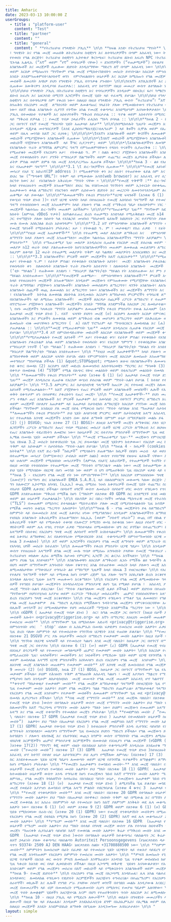 ```yaml
---
title: Amharic
date: 2023-03-13 10:00:00 Z
userGroups:
  - title : "platform-user"
    content: "Test"
  - title: "partner"
    content: ""
  - title: "general"
    content: " **የትሪገራይዝ የግላዊነት ፖሊሲ** \n\n **ክፍል አንድ፡ የትሪገራይዝ ማንነት** \n\n የእርስዎን መረጃ
  ፣ ግላዊነት እና የግል መረጃ መጠበቅ ለትሪገራይዝ ስቲቺንግ እና ለተባባሪዎቻችን በጣም አስፈላጊ ነው። ትሪገራይዝ ኬንያ ሃላፊነቱ
  የተወሰነ የግል ድርጅት፣ ትሪገራይዝ ስቲቺንግ ኢትዮጵያ ቅርንጫፍ፣ ትሪገራይዝ ደቡብ አፍሪካ NPC ፣ትሪገራይዝ LABS ፣ ዩኒ
  ፔኦሳል ኤልዲኤ (“እኛ” ወይም “የኛ” ተባባሪዎች ናቸው) ። ደንበኞቻችን (“ተጠቃሚዎች”) በተለያዩ መድረኮቻችን የምንሰጣቸውን
  አገልግሎቶች እና መረጃዎች ሲጠቀሙ ደህንነት እንዲሰማቸው ማድረግ ለኛ በጣም አስፈላጊ ነው። \n\n\nይህ መመሪያ ከእርስዎ የምንሰበስበው
  ወይም እርስዎ የሚሰጡንን ማንኛውም የግል መረጃ የሚስተናገድበትን መሰረት ይተነትናል። ከእርስዎ የምንሰበስበውን የመረጃ አይነቶች
  እንዴት እንደምንጠቀምበት፣ለሶስተኛ ወገን  የምናካፍልበትን ሁኔታዎች እና እርስዎ ከሚሰጡን የግል መረጃዎች ጋር በተያያዘ የእርስዎን
  መብቶች ለመረዳት እባክዎ ይህን የግላዊነት ፖሊሲ በጥንቃቄ ያንብቡ። \n\n\nየእኛን አፕሊኬሽኖች እና ድረ-ገጾችን (“አገልግሎቶቹን”)
  ሲጠቀሙ እውቅናዎን እንዲያሳዩ ይጠየቃሉ:: አስፈላጊ ሆኖ ከተገኘም በዚህ መመሪያ ውስጥ ለተገለጹት ነገሮች ፈቃድዎን እንዲሰጡ ይጠየቃሉ።
  \n\n\nይህ የግላዊነት ፖሊሲ በትሪገራይዝ ስቲቺንግ እና ተባባሪዎቻችን እንዲሁም በቡርኪና ፋሶ፣ ካሜሮን፣ ኬንያ፣ ኢትዮጵያ ፣ፖርቹጋል
  ደቡብ አፍሪካ እና ኔዘርላንድ በሚገኙ አጋሮቻችን በመረጃ ሂደት ላይ ተፈጻሚ ይሆናል። \n\n\nይህ የግላዊነት ማስታወቂያ በትሪገራይዝ
  ስቲቺንግ እና በተባባሪዎቹ ስም የቀረበ ነው። ስለዚህ በዚህ የግላዊነት ፖሊሲ ውስጥ “ትሪገራይዝ”፣ “እኛ” ወይም “የኛ” ብለን
  ስንጠቅስ የእርስዎን መረጃ  ለማሰናዳት ወይም ለመቆጣጠር ሃላፊነት ያለው የሚመለከተውን የትሪገራይዝ ተባባሪ አካልን እየጠቀስን
  ነው። በእኛ በኩል አገልግሎት ሲያገኙ የትኛው አካል የመረጃ ተቆጣጣሪ እንደሚሆንም እናሳውቅዎታለን። \n\n\nይህንን የግላዊነት
  ፖሊሲ በተመለከተ ጥያቄዎች እና አስተያየቶችን ማቅረብ ይበረታታል :: ጥያቄ ወይም አስተያየት በሚኖር ጊዜ <privacy@triggerise.org>
  ላይ ማቅረብ ይቻላል :: የመረጃ ጥበቃ ኃላፊያችን ፊሊክስ ማኦካ ይባላል :: \n\n\n**ክፍል 2 - ከአገልግሎቶች እና መረጃዎች
  ጋር በተገናኘ የእኛ የመረጃ ማሰናዳት ሂደት አጠቃላይ እይታ** \n\n\nበሚከተሉት ጊዜያት መረጃዎን እንዲሰጡን ይጠየቃሉ፡- \n\n\n\n•\tአፕሊኬሽናችን
  እንዲሁም ዲጂታል መተግበርያዎች (እንደ ፌስቡክ፣ሜሴንጀር፣ቴሌግራም ) ላይ ቅጾችን ሲሞሉ ወይም በኤስኤምኤስ፣ በስልክ፣ በኢሜል
  ወይም በሌላ መንገድ ከእኛ ጋር ሲፃፃፉ; \n\n\n\n•\tየእኛን አገልግሎቶች ወይም ቅናሾችን ለመጠቀም ሲመዘገቡ \n\n\n•\tበእኛ
  መድረኮች የሚያገኟቸውን አገልግሎቶች ሲጠቀሙ \n\n\n•\tበእኛ መድረኮች ለሚያገኟቸውን አገልግሎቶች  የግምገማ ደረጃ ሲሰጡ \n\n\n•\tበእኛ
  መድረኮች ባገኟቸውን አገልግሎቶች  ላይ ችግር ሲያጋጥም; ወይም \n\n\n•\tአገልግሎቶቻችንን ለመገምገም ወይም ለእርስዎ የምንሰጥዎትን
  የአገልግሎት ጥራት ለማሻሻል ለምርምር ዓላማ የምንጠቀምባቸውን የዳሰሳ ጥናቶችን ሲያጠናቅቁ :: \n\n\nለእነዚህ ዓላማዎች እንድትሰጡን
  የሚጠየቁት መረጃዎች የእርስዎን ጾታ፣  የትውልድ ዓ. ም ፣ ስልክ ቁጥር፣ ያገኟቸውን አገልግሎቶች፣ አገልግሎት ያገኙበት ቦታ ወይም
  መረጃ የተቀበሉበትን ቦታ፣ ያገኙት የማበረታቻ ሽልማቶችን ወይም ተጨማሪ መረጃን ሊያካትቱ ይችላሉ። ለበለጠ መረጃ ማንነትዎን እንደ
  ፊትዎ ምስል ወይም ድምፅ ባለ መረጃ እንዲያረጋግጡ ሊጠየቁ ይችላሉ። \n\n\n**ክፍል 3 - ልዩ የአዘገጃጀት ሒደት ፣ አይነት
  እና የአጠቃቀም ዓላማ** \n\n\n**3.1 \t ድረ-ገጾቻችንን ሲጠቀሙ** \n\n\n**የመረጃ አይነቶች፡**አገልግሎት የሚጠይቀው
  መሳሪያ የአይ ፒ አድራሻ(IP address )፣ የሚጠቀምበት ቀን እና ሰአት፣ የተጠየቀው ፋይል ስም እና ዩአርኤል (URL)፣  የሚገኝበት
  ድህረ ገጽ (“ማጣቀሻ URL”)፣ ጥቅም ላይ የሚውለው አሳሽ(web browser) እና አስፈላጊ ሆኖ ሲገኝ የሚጠቀሙበት መሣሪያ
  ስርዓተ ክወና እና  የአገልግሎት አቅራቢው ማንነት ናቸው ። \n\n\n**የመረጃ ጥቅሞች :** ድረ-ገጻችን መጠቀም እንዲችሉ ለማድረግ
  ከላይ የተዘረዘሩትን መረጃዎች እንጠቀማለን፣ ድህረ ገጹ የበይነመረብ ግንኙነትን ወይም ኢንተርኔት በተቀላጠፈ ሁኔታ ለመጠቀም እና
  አጠቃቀሙን ቀላል ለማድረግ፤ የስርዓቱን ወይም ሲስተሙን ደህንነት እና መረጋጋት ለመተንተንእንዲሁም ለተጨማሪ አስተዳደራዊ ዓላማዎች
  ጠቀሜታ ላይ ይውላል። \n\n\n**ለመጠቀማችን የቀረበ ምክንያት፡**ህጋዊ ፍላጎቶች (አንቀጽ 6 (1) (f) GDPR (አጠቃላይ
  የውሂብ ጥበቃ ደንብ ))። የእኛ ህጋዊ ፍላጎት ከላይ በተዘረዘሩት የመረጃ አሰባሰብ ዓላማዎች ላይ የተመሰረተ ነው። እርስዎን ለመለየት
  ዓላማ የተሰበሰበውን መረጃ አንጠቀምም። ከላይ ያለውን የግል መረጃ የማቅረብ ግዴታ የለብዎትም። ነገር ግን፣ እንደዚህ አይነት የግል
  መረጃዎች ካልተሰጡ ድረ-ገፃችን መጠቀም አይችሉም። \n\n\n**የማጠራቀሚያ ጊዜ፡** ማንኛውም ከደህንነት ጋር ተዛማጅነት ያለው
  ክስተት (ለምሳሌ የDDoS ጥቃት) እስካልተፈጠረ ድረስ ተጠቃሚን እንድንለይ የሚፈቅድልን መረጃ ከ14 ቀናት በኋላ ይወገዳል። ከደህንነት
  ጋር ተዛማጅነት ያለው ክስተት ካለ የአገልጋይ መዝገብ ማስታወሻ ፋይሎች ከደህንነት ጋር ተያያዥነት ያለው ክስተቱ እስኪወገድ እና
  ሙሉ በሙሉ እስኪገለፅ ድረስ አይወገዱም። \n\n\n**3.2 እኛ የምንሰጣቸው አገልግሎቶች ለማግኘት ወይም ለመስጠት ሲመዘገቡ**\n\n\nየሚጠየቋቸው
  የመረጃ ዓይነቶች የሚከተሉትን ያካትታሉ: ጾታ ፣ የትውልድ ዓ. ም ፣ መታወቂያ፣ የስራ ፈቃድ  ፣ የፊትዎ ምስል እንዲሁም ድምፅዎትን
  \n\n\n**የዚህ መረጃ አጠቃቀሞች፡** \n\n የተጠቃሚ መለያ ለእርስዎ ለማቅረብ እና   የምንሰጣቸውን አገልግሎቶች እና መረጃዎች
  ለማግኘት ከላይ ያለውን መረጃ እንጠቀማለን። መረጃው ካልተሰጠ አገልግሎቶቻችንን ማግኘት አይቻልም። \n\n\n**ለመጠቀማችን የቀረበ
  ምክንያት፡**  \n\n የማጠራቀሚያ ጊዜ፡ መለያዎ እንዲሰረዝ ሲጠይቁ የእርስዎ መረጃ ይሰረዛል ወይም ማንነት አልባ ይደረጋል ።
  መለያዎ ከ12 ወራት በላይ ያልተጠቀሙበት ከሆነ፣አገልግሎቶቻችንን መጠቀም ለመቀጠል መፈለግዎን ለማረጋገጥ ጥያቄ እናቀርብሎታለን።
  ከዚያም ለቀጣይ 12 ወራት የተጠቃሚ መለያዎት ጥቅም ላይ ካልዋለ፣ መለያዎትን እንሰርዘዋለን እና መረጃዎን ማንነት አልባ እናደርገዋለን
  :: \n\n\n**3.3 አገልግሎቶችን፣ ምርቶች ወይም መረጃዎችን ከእኛ ሲደርሱዎት** \n\n\n**የሚጠቃልሉት የመረጃ አይነቶች፡**
  ጾታ፣ የትውልድ ዓ.ም ፣ የፊትዎ ምስል፣ የተቀበሉት የአገልግሎት አይነት፣  መረጃ፣ አገልግሎቱን ያቀረቡልዎት አካል ወይም አገልግሎቱን
  የወሰዱበት ቀን  ስለወሰዱት አገልግሎት ጥራት ያሎዎት አስተያየት ፣ ስለወሰዱት አገልግሎት  መረጃዎች ጥራት፣  የማበረታቻ ነጥቦች
  (‘ቲኮ ማይልስ’) ተጠቅመው እንደሆነ ፣ ማበረታቻ ሽልማት/ቲኮ ማይልስ የት አንደተጠቀሙ እና ምን ያህል ማበረታቻ ሽልማት/ቲኮ
  ማይልስ እንደተጠቀሙ። \n\n\n**የመረጃዎች ጠቀሜታ፡-  የምንሰጣቸውን አገልግሎቶች፣** ምርቶች እና መረጃዎች ለእርስዎ ለማቅረብ
  ከላይ የተዘረዘሩትን መረጃዎች እንጠቀማለን። እንዲሁም መረጃውን የምንጠቀመው የሚያገኟቸው የአገልግሎት እና መረጃዎች ብዛት እና
  ጥራት ለማሻሻል፣ ያገኟቸውን አገልግሎቶች፣ አገልግሎት መዉሰድዎን ለማረጋገጥ፣ ላገኙት አገልግሎት፣ ለአገልግሎት አቅራቢዎች እና
  አገልግሎት ሰጪዎች ወጪ ለመመለስ እና ለማረጋገጥ ነው። አገልግሎቶችን እና መረጃዎችን ለማግኘት እና ለመጠቀም ብቁነትዎን ለማረጋገጥ
  ፣ የአገልግሎቶች  ክትትል ለመቀበል ለክትትል እንዲመለሱ እርስዎን ለማስታወስ ምርምሮችን ተግባራዊ ለማድረግ፣ ውጤታማነት ለመገምገም፣
  በአገልግሎታችን ላይ ለሚሰጡ አገልግሎቶች፣  መረጃዎች ለእርዳታ ሰጪዎች ሪፖርት ለማድረግ፣ የ ተጠቃሚ ጥናት ለማካሄድ እና እርስዎን
  በፕሮግራሙ ያገኟቸውን አገልግሎቶች፣ መረጃዎችን እንዴት ማሻሻል እንደምንችል ከእርስዎ ጋር ለመከታተል።የእኛን አገልግሎቶች አስፈላጊ
  \ የሆኑ መረጃዎችን ካላቀረቡ ማግኘት አይቻልም። ለመጠቀማችን የቀረበ ምክንያት፡ የውል አፈጻጸም (አንቀጽ 6 (1) (f) GDPR
  አጠቃላይ መረጃ ጥበቃ ደንብ ). የእኛ  ፍላጎት ይህንን መረጃ (ሀ) እርስዎን ለመለየት እርስዎ የምናቀርባቸውን የበጎ አድራጎት
  አገልግሎቶችን እና ምርቶችን ለመቀበል ወይም ለማቅረብ ብቁ መሆንዎን ለማረጋገጥ ወይም በአቅራቢው ወይም አስተባባሪ አገልግሎቶችን
  ለመስጠት ብቁ መሆናቸዉን ለማርጋገጥ (  ለ) በእኛ ፕሮግራም ላይ ማጭበርበርን ለመከላከል እና (ሐ) ከላይ ለተገለጹት ሌሎች አገልግሎቶች
  ያጠቃልላል :: \n\n\n**መርጃ የሚጠራቀምበት ጊዜ፡** መለያዎ እንዲሰረዝ ሲጠይቁ የእርስዎ መርጃ ይሰረዛል ወይም ማንነት-አልባ
  ይሆናል። \n\n\n**3.4 እኛ በምናስተዳድራቸው መድረኮች ለእርስዎ የአገልግሎቶች ወይም መረጃዎች ቀጥተኛ አገልግሎት ማቅረብ**
  \n\n\n**የሚያጠቃልሉት የመረጃ አይነቶች ፡** ጾታ፣ የትውልድ ቀን፣ የፊትዎ ምስል፣ የተቀበሉት የአገልግሎት አይነት፣  መረጃ፣
  አገልግሎቱን ያቀረቡልዎ አካል ወይም አገልግሎት የወሰዱበት ቀን፣ የእርስዎ ግምገማ ፣ የተቀበሏቸው አገልግሎቶችየአገልግሎት ጥራት፣
  የማበረታቻ ነጥቦች (‘ቲኮ ማይልስ’) ተጠቅመው እንደሆነ ፣ ማበረታቻ ሽልማት/ቲኮ ማይልስ የት እንደተጠቀሙ እና **ምን ያህል
  ማበረታቻ ሽልማት/ቲኮ ማይልስ እንደተጠቀሙ። \n\n **የዚህ መረጃ አጠቃቀሞች፡** ከላይ ያለውን መረጃ አገልግሎቶችን፣ ምርቶችን
  ለማስተዋወቅ ወይም ለእርስዎ ፍላጎት ይሆናሉ ብለን የምናምንበትን መረጃ ለእርስዎ ለመስጠት እንጠቀማለን። በማንኛውም ጊዜ የግብይት
  መተግበሪያ ማስተካከል ይችላሉ (1) &quot;STOP&quot; የሚለውን ጽሁፍ በአገልግሎታችን ለመመዝገብ ወደ ተጠቀሙበት አጭር
  ኮድ ቁጥር በመላክ (2) እርስዎን በእኛ መድረክ ለመመዝገብ አስተባባሪወቺን ማነጋገር እና ማሳወቅ (3) ባጋራናቸው ስልክ ቁጥሮች
  በቀጥታ በመደወል (4) “STOP” የሚል በአጭር የፁፍ መልእክት ወይም በቴሌግራም መልእክት በመላክ ወይም (5) ኢሜል በመላክ።
  \n\n **ለመጠቀማችን የቀረበ ምክንያት፡** ፍቃድ (አንቀጽ 6 (1) (ሀ) አጠቃላይ የመረጃ ጥበቃ ደንብ)። \n\n\n**የማጠራቀሚያ
  ጊዜ፡** መረጃዎ እንዲሰረዝ ሲጠይቁ የእርስዎ ውሂብ ይሰረዛል ወይም ማንነት-አልባ ይሆናል ( ከተለየ የተፈጥሮ ሰው ጋር መያያዝ
  አይቻልም)። \n\n **3.5 ለምርምር እና ስታቲስቲካዊ ዓላማዎች ከጤናዎ ጋር የተዛመደ መረጃን ስለመጠቀም** \n\n **የመረጃ
  አይነቶች የሚያጠቃልሉት፡-** ከእኛ ያገኟቸውን የጤና ምርቶች ወይም አገልግሎቶች መዝገቦች፣ ሌሎች የእኛን  አገልግሎቶች በሚጠቀሙበት
  ወቅት በቀጥታም ሆነ በተዘዋዋሪ ያቀረቡትን የጤና መረጃ። \n\n **የመረጃ አጠቃቀሞች፡-** ይህን መረጃ የምናቀናብረው ከጾታዊ
  ሥነ ተዋልዶ ጤና አገልግሎቶች እና ምርቶች አጠቃቀም እና አወሳሰድ ጋር በተገናኘ ምርምር ለማድረግ እና በጤና ምርቶች፣ አገልግሎቶች
  ወይም መረጃዎች በተለያየ አጠቃቀም ላይ አጠቃላይ ስታስቲክስ ለማዘጋጀት ከእርስዎ ያገኘነው መረጃ ከስነ-ሕዝብ መረጃ ጋር ሊዛመድ
  ይችላል። ማንኛውም እንደዚህ ያለ መረጃ በይፋ የሚቀርብ ከሆነ፣ ማንነት ሳይገለጽ እንደ ማጠቃለያ ስታስቲክስ ይቀርባል። \n\n
  **ለመጠቀማችን የቀረበ ምክንያት፡** ይህ ሂደት ለሳይንሳዊ ምርምር ወይም ስታትስቲካዊ አላማ አስፈላጊ ነው, እናም ማንነትን የማይገልጹ
  እና የተጠቃለሉ አሃዛዊ መረጃዎችን አንድን ሰው ለይቶ ለማወቅ በምንም ሁኔታ በማይቻልበት መልኩ ይፋ እናደርጋለን። (አንቀጽ 9
  (2) (j) DSVGO; ንኡስ አንቀጽ 27 (1) BDSG)። ለነዚህ አላማዎች መረጃን ለማቀናበር ያለን ህጋዊ ፍላጎት ለገንዘብ
  ለጋሾቻችን ሪፖርት ለማድረግ፣ ለጤና ጥበቃ ሚኒስቴር መስሪያ ቤቶች ህጋዊ ሪፖርት ለማቅረብ እና ለህዝብ ጥቅም የሚጠቅመውን ሁለንተናዊ
  የጤና አገልግሎት ተደራሽነትን ለመደገፍ ነው። ከሁኔታዎች ጋር በተያያዙ ምክንያቶች በማንኛውም ጊዜ ወደ <privacy@triggerise.org>
  ኢሜል በመላክ ሂደት መቃወም ይችላሉ። \n\n **መረጃ የማጠራቀሚያ ጊዜ፡-** መረጃውን የምናዘጋጅበት መሰረት የሚሆነው  የማከማቻ
  ጊዜ በክፍል 3.2 መሰረት ከተቀናበረበት ጊዜ ጋር ይዛመዳል። መርጃ ሂደትዎን ከተቃወሙ፣ የእርስዎ መረ ከአሁን በኋላ ለዚህ ዓላማ
  ጥቅም ላይ አይውልም ። ስታስትክሱ ማንነት-አልባ ይሆናል። \n\n **ክፍል 4 - ኩኪዎች (cookies )እና በድረ-ገፃችን ላይ
  ክትትል** \n\n የእኛ ድረ-ገጾች “ኩኪዎች” የሚባሉትን ይጠቀማሉ። ኩኪዎች በበይነ መረብ  ላይ ወይም በበይነ መረብ አሳሽ ውስጥ
  በተጠቃሚው መሳሪያ (ኮምፒውተር፣ ታብሌት ወይም ስልክ) ውስጥ የተከማቹ የጽሁፍ ፋይሎች ናቸው። እኛ “ኩኪዎች” የሚለውን ቃል በድረ-ገጻችን
  ላይ ሁሉንም መረጃዎች የሚሰበስቡ መሳሪያዎችን (ለምሳሌ የአይፒ አድራሻዎች, የተጠቃሚዎች ጉብኝት ቦታ እና ጊዜ) ለማመልከት እንጠቀማለን።
  በዚህ መንገድ የተሰበሰበው የተጠቃሚው መረጃ ማንነቱን በማያጋልጥ መልኩ ነው። መረጃ ከተጠቃሚው ሌላ የግል መረጃ ጋር አብሮ አይከማችም።
  ይህ ሂደት የሚካሄደው በህጋዊ በሆነ መንገድ ነው ወይም በ ህግ በሚጠየቅበት ጊዜ በእርስዎ ፍቃድ ላይ የተመሰረተ ነው። \n\n
  **ክፍል 5 - የእርስዎን የግል መረጃ የት ነው የምናከማቸው?** \n\n ከእርስዎ የምንሰበስበው ግላዊ መረጃ በአውሮፓ ህብረት
  (አውሮፓ) የአማዞን ድር አገልግሎቶች EMEA S.A.R.L ላይ በሉክሰምበርግ መቀመጫ ካለው ድርጅት ጋር ይቀመጣል። ይህ መረጃ
  ግን ከአውሮፓ ኢኮኖሚክ አካባቢ (ኢኢኤ) ውጪ በሚሰሩ ንዑስ አቀናባሪዎች በመረጃ ሂደት ተጨማሪ ስምምነት መሰረት አንቀጽ 44 እና
  ተከታይ GDPR ሊቀናበር ይችላል። በሶስተኛ ሀገሮች ውስጥ ለመስራት በሶስተኛ ሀገር ውስጥ ተገቢውን የጥበቃ ደረጃ በአንቀጽ 46
  GDPR እንደተጠቀሰው ማቅረብ የሚችል ከሆነ (ማለትም በአንቀጽ 49 GDPR ስር እንደሚገኙ እንደ መደበኛ መርጃ ጥበቃ አንቀጾች፣
  ወይም ልዩ ሁኔታዎች ያጠቃልላል)። \n\n በአሳሽዎ እና በድረ-ገፃችን መካከል ሚስጥራዊ መረጃ የትራንስፖርት ንብርብር ደህንነት
  (“TLS”) በመጠቀም በሚስጥር ይተላለፋል። ሚስጥራዊነት ያለው መረጃ በሚያስተላልፉበት ጊዜ አሳሽዎ የእኛን ሰርተፍኬት ማረጋገጥ
  የሚችል መሆኑን ሁልጊዜ ማረጋገጥ አለብዎት። \n\n\n**ክፍል 6 - የግል መርጃዎትን ይፋ ስለማድረግ** \n\n በመረጃ ማቀናበሪያ
  ስምምነት ላይ በመመስረት እንደ መረጃ አቀናባሪ ሆነው የሚያገለግሉና እንዲሁም አገልግሎቶቻችንን ለማካሄድና እና ጠብቆ ለማቆየት
  የቴክኒክ አገልግሎት አቅራቢዎችን እንጠቀማለን። ከኢኢኤ (ወይም “ሶስተኛ ሀገራት”) ውጪ በኛ በኩል የግል መረጃን የሚያዘጋጁ አገልግሎት
  አቅራቢዎች ጥቅም ላይ የሚውሉት ተቀባዩ የአውሮፓ ኮሚሽን ውሳኔ ከተቀበለ ነው። ለዚህ ሶስተኛ ሀገር ተገቢነት፣ተስማሚ ወይም ተገቢ
  ዋስትናዎች ወይም ሌላ ተገቢ የጥበቃ ፈቃድ ማስተላለፍ በሚመለከተው ህግ ስር ይገኛል። በተጨማሪም፣ ከላይ በአንቀጽ 3 ከተዘረዘሩት
  አላማዎች በስተቀር የእርስዎን ግላዊ መረጃ ለሶስተኛ ወገኖች አናስተላልፍም። \n\n ለመጠቀማችን የቀረበ ምክንያት፡ የግል መረጃን
  ወደ አቀናባሪ ለማዘዋወር እና በአቀነባባሪው የሚቀናበርበት እንደ  ተቆጣጣሪዎች በምንተማመንበት ህጋዊ መሰረት ይወሰናል (ከላይ
  ክፍል 3 ይመልከቱ) \n\n እኛ ወይም አጋሮቻችን የእርስዎን የግል መረጃ ለማሳየት ወይም ለማጋራት በምንሰራበት ክልል ውስጥ ባሉ
  የአካባቢ ህጎች መሰረት ከተፈለገ። \n\n ለመጠቀማችን የቀረበ ምክንያት፡ ህጋዊ ግዴታ። \n\n እንዲሁም በዚህ የግላዊነትፖሊሲ
  ውስጥ የተዘረዘሩት አላማዎች ለግል መርጃ ሙሉ ጥበቃ በሚሰጡ አግባብነት ያላቸው የመርጃ ማቀናበሪያ ስምምነቶች መሰረት ግላዊ መረጃዎን
  ትሪገራይዝን ወክለው ሊሰሩ ለሚችሉ ከታመኑ የምርምር አጋሮች ጋር ልናጋራ እንችላለን። \n\n **ክፍል 7- የእርስዎን የግል መርጃ
  ለምን ያህል ጊዜ እንይዛለን** \n\n አገልግሎቶቹን ለእርስዎ ለማቅረብ፣ ሊነሱ የሚችሉ ልዩ ጉዳዮችን ለመፍታት ወይም በሌላ መልኩ
  በህግ ወይም በማንኛውም አግባብነት ባለው የቁጥጥር አካል በተጠየቀው መሰረት ከላይ ያለውን መረጃ አስፈላጊ እስከሆነ ድረስ እንይዘዋለን።
  ለሚመለከታቸው የማቀናበሪያ ተግባራት ልዩ የማከማቻ ጊዜዎች ከላይ በክፍል 3 ተዘርዝረዋል። \n\n የእርስዎ ግላዊ መረጃ ለሁለት
  የተለያዩ ዓላማዎች ጥቅም ላይ የሚውል ከሆነ በጣም ረጅም ጊዜ ያለው ዓላማ እስኪያልቅ ድረስ እናቆየዋለን፣ ነገር ግን አጭር ጊዜው
  እንዳለቀ ለአጭር ጊዜው አላማ መጠቀሙን እናቆማለን። \n\n የእርስዎን የግል መርጃ ለሚመለከተው ዓላማ(ዎች) መጠቀም ላለባቸው
  ሰዎች የተገደበ ይሆናል። መረጃዎትን እንዳስፈላጊነቱ ምክንያታዊ ለሆነ ጊዜ የሚቆይ ይሆናል ፣  አስፈላጊ ያልሆነው የእርስዎ ግላዊ
  መረጃ ማንነት-አልባ ይደረጋል። (እና ማንነቱ ያልተገለጸው መረጃ ሊቆይ ይችላል) ወይም ደህንነቱ በተጠበቀ መልኩ ይሰርዛል። \n\n
  ማንኛውንም የህግ፣የሂሳብ አያያዝ ወይም የሪፖርት ማቅረቢያ መስፈርቶችን  ጨምሮ የሰበሰብናቸውን አላማዎች ለመፈጸም አስፈላጊ እስከሆነ
  ድረስ የእርስዎን ግላዊ መረጃ እናቆየዋለን። \n\n የግል መረጃዎን ተገቢውን የማቆያ ጊዜ ለመወሰን፣ የግል መረጃ መጠን እና ያልተፈቀደለት
  የግል መረጃ አጠቃቀምዎ  ይፋ ማድረግ ሊያደርስ የሚችለውን ጉዳት፣የግል መረጃዎን የምናቀናብርባቸው አላማዎች እና እነዚያን አላማዎች
  በሌሎች መንገዶች እና በሚመለከታቸው የህግ መስፈርቶች ማሟላት እንደምንችል ማረጋገጥ ነው ። \n\n\n**ክፍል 8 : መብትዎ**
  \n\n በGDPR ( አጠቃላይ የመረጃ ጥበቃ ደንብ )  ስር፣ ከግል መረጃዎ ጋር በተገናኘ (ከዚህ በታች እንደተዘረዘረው) የተለያዩ
  መብቶች አሎት። በ<privacy@triggerise.org> ላይ እኛን በማነጋገር እነዚህን መብቶች መጠቀም ይችላሉ። \n\n **ስምምነቱን
  የመሰረዝ መብት** \n\n በማንኛውም ጊዜ በሚከተለው አድራሻ <privacy@triggerise.org> በኢሜል በማሳወቅ ወይም አገልግሎቱን
  በምንሰጥበት ሀገር  ' stop' ብለው በ ኤስኤምኤስ በመላክ ፍቃድዎን የመሰረዝ መብት አለዎት። ፈቃድዎን ሲሰርዙ እስከ ተሰረዘበት
  ጊዜ ድረስ ባለው ስምምነት ላይ የተመሰረተው የግንኙነቱ ህጋዊነት እንደ ተጠበቀ ይቆያል። \n\n **የመቃወም መብት:** \n\n
  በአንቀጽ 21 DSGVO ሥር ያሉ ሁኔታዎችን መሰረት በማድረግ የመቃወም መብት አልዎት። ከዚህ በታች የበለጠ ዝርዝር መረጃ ያገኛሉ፡-
  \n\n ግንኙነቱ በህጋዊ ፍላጎቶች ላይ የተመሰረተ ካልሆነ እንደ መረጃ ባለቤት፣ ከሁኔታዎ ጋር በተገናኘ በማንኛውም ጊዜ ከእርስዎ
  ግላዊ መረጃ ጋር በተያያዘ \n\n በአንቀጽ 6 (1) (ሠ) ወይም (ረ) GDPR (አጠቃላይ የመረጃ ጥበቃ ደንብ ) ላይ በመመስረት
  በእነዚያ ድንጋጌዎች ላይ የተመሠረተ መግለጫዎች ጨምሮ የመቃወም መብት አለዎት። \n\n ከእርስዎ የተለየ ሁኔታ ጋር በተገናኘ ተቃውሞ
  በሚፈጠርበት ጊዜ፣ ፍላጎቶችዎን፣ መብቶችዎን እና ነጻነቶችዎን የሚሽረው ሂደት ወይም ህጋዊ የይገባኛል ጥያቄዎችን ለማንሳት ፣ ለመለማመድ
  ወይም ለመከላከል አሳማኝ ህጋዊ ምክንያቶችን እስካላሳየን ድረስ የእርስዎን የግል መረጃ  አንይዝም። \n\n **የግል መረጃዎን
  ለአሃዛዊ መረጃ አገልግሎት መጠቀምን የመቃወም መብት** እኛ አሃዛዊ መረጃ ለመሰብሰብ የግል መረጃዎን ለመጠቀም ከሆነ፤ በአንቀጽ
  9 መሠረት (2) (በ) DSGVO, ክፍል 27 (1) BDSG, ከሁኔታዎ ጋር በተገናኘ በማንኛውም ጊዜ የእርስዎን ግላዊ መረጃ መጠቀማችንን
  መቃወም ይችላሉ። ይህም የሕዝብን ጥቅም ለማስጠበቅ አስፈላጊ ካልሆነ ፣ መረጃ አያያዙን ማቋረጥ የማይቻል ከሆነ ፣ የመረጃውን ግንዛቤ
  የሚያዛባ ከሆነ እንዲሁም ለስታቲስቲክስ  መረጃ መሙላት የግል መረጃ መጠቀም አስፈላጊ ሆኖ ካልተገኘ መቃወም ይችላሉ ። \n\n
  **ቀጥተኛ ማስታወቂያ የመቃወም መብት** የግል መረጃዎ ለማስታወቂያ ዓላማዎች በተዘጋጀበት ጊዜ የግል መረጃዎን እንዳንጠቀም በማንኛውም
  ጊዜ የመቃወም መብት አለዎት፣ ይህም የግል መረጃዎን ግልፅ ማድረግን ይጨምራል። ለማስታወቂያ ዓላማዎች መረጃ አያያዙን ከተቃወሙ፣
  የእርስዎን የግል መረጃ አንይዝም። የተቃውሞ መብቶችን ለመጠቀም በማንኛውም ጊዜ ወደ <privacy@triggerise.org> ኢሜል
  በመላክ ሊያነጋግሩን ይችላሉ። \n\n **በቂ መረጃ የማግኘት መብት** እንደ መረጃዉ ባለቤት፣ በአንቀጽ 15 GDPR  (አጠቃላይ
  የመረጃ ጥበቃ ደንብ )ውስጥ በተገለጹት ሁኔታዎች ውስጥ መረጃ የማግኘት መብት አልዎት። ይህ ማለት የእርስዎን ግላዊ መረጃ እየተጠቀምን
  ስለመሆናችን ከእኛ ማረጋገጫ የማግኘት መብት አለዎት ማለት ነው። ይህም፤ መረጃውን የመጠቀም አላማ፣  የግል መረጃዎቹ የሚዉሉበት
  አላማ እና የግል መረጃ ተቀባዮችን የተመለከተ መረጃን ያካትታል። \n\n **የመደምሰስ መብት / “የመረሳት መብት”** እንደ መረጃ
  \ ባለቤት፣ በአንቀጽ 17 GDPR (አጠቃላይ የመረጃ ጥበቃ ደንብ ) አጠቃላይ በተመለከቱት ሁኔታዎች ስር የመሰረዝ (“የመረሳት
  መብት”)  አልዎት። ይህ ማለት በአጠቃላይ የእርስዎን የግል መረጃ መደምሰስ ከእኛ የማግኘት መብት አልዎት። በተጨማሪም በአንቀጽ
  17 (1) GDPR( አጠቃላይ የውሂብ ጥበቃ ደንብ ) ከተዘረዘሩት ምክንያቶች አንዱ ሲተገበር ሳይዘገይ የእርስዎን ግላዊ መረጃ
  ለማጥፋት እንገደዳለን። መለያዎን በማንኛውም ጊዜ በመሰረዝ ይህንን ማድረግ ይችላሉ። የግል መረጃውን ይፋ ካደረግን እና እሱን ለማጥፋት
  ከተገደድን ፣ ያለውን ቴክኖሎጂ እና የአተገባበር ወጪን ከግምት ውስጥ በማስገባት የግል መረጃዎን ለሚሰሩ ተቆጣጣሪዎች የማሳወቅ
  ቴክኒካዊ እርምጃዎችን ጨምሮ ምክንያታዊ እርምጃዎችን በመውሰድ የእነዚያን የግል መረጃዎች (የGDPR (አጠቃላይ የመረጃ ጥበቃ ደንብ
  )አንቀጽ 17(2)) ማገናኛ፣ ቅጂ ወይም ብዜት በእንደዚህ አይነት ተቆጣጣሪዎች እንዲሰረዙ እንደጠየቁ ማሳወቅ አለብን። የመደምሰስ
  መብት (“የመረሳት መብት”) በአንቀጽ 17 (3) GDPR   አጠቃላይ የመረጃ ጥበቃ ደንብ )ከተዘረዘሩት ምክንያቶች ለአንዱ መጠቀም
  አስፈላጊ ሆኖ ከተገኘ በተለየ ሁኔታ አይተገበርም። ይህ ሊሆን የሚችለው ለምሳሌ፡ (በአንቀጽ) 17 (3) (ለ) እና (ሠ) GDPR)
  ስር እንደተቀመጠው ሂደቱ ህጋዊ ግዴታን ለመወጣት ወይም ህጋዊ የይገባኛል ጥያቄዎችን ለማቋቋም፣ ለማካሄድ ወይም ለመከላከል አስፈላጊ
  ከሆነ የሚሉትን ያካትታል። \n\n **የመረጃን አጠቃቀምን የመገደብ መብት፡-** እንደ መረጃ ባለቤት፣ በአንቀጽ 18 GDPR በተመለከቱት
  ሁኔታዎች የመረጃ አያያዝን የመገደብ መብት አልዎት። ይህ ማለት በአንቀጽ 18 (1) GDPR(  አጠቃላይ የመረጃ ጥበቃ ደንብ)
  ከተመለከቱት ሁኔታዎች ውስጥ አንዱ ተግባራዊ ከሆነ የመረጃዉን ገደብ ከእኛ የማግኘት መብት አለዎት ማለት ነው። ይህ ሊሆን የሚችለው፥
  ለምሳሌ, የግል መረጃን ትክክለኛነት ከተከራከሩ በእንደዚህ ዓይነት ሁኔታ, የመረጃውን አጠቃቀም ገደብ የግላዊ መረጃን ትክክለኛነት
  ለማረጋገጥ (አንቀጽ 18 (1) (ሀ)  አጠቃላይ የመረጃ ጥበቃ ደንብ ) ለሚያስችል ጊዜ ይቆያል። መገደብ ማለት የተከማቸ የግል
  መረጃ የወደፊት አያያዝን ለመገደብ በሚል አላማ ምልክት ተደርጎበታል (አንቀጽ 4 ቁጥር 3  አጠቃላይ የውሂብ ጥበቃ ደንብ ))።
  \n\n **የመረጃ ተንቀሳቃሽነት መብት** እንደ መረጃ ባለቤት፣ በአንቀጽ 20 GDPR በተገለጹት ሁኔታዎች የመረጃ ተንቀሳቃሽነት
  የማግኘት መብት አልዎት። ይህ ማለት በአጠቃላይ በተዋቀረ፣ በብዛት ጥቅም ላይ በሚውል እና በማሽን ሊነበብ በሚችል ያቀረቡትን የግል
  መረጃ የመቀበል እና አሰራሩ በስምምነት ላይ የተመሰረተ ከሆነ ከእኛ ያለምንም እንቅፋት ወደ ሌላ መቆጣጠሪያ የማስተላለፍ መብት
  አለዎት ነው። በአንቀጽ 6 (1) (ሀ) ወይም አንቀጽ 9 (2) GDPR ወይም በአንቀጽ 6 (1) (ሀ) GDPR መሠረት ውል እና
  ሂደቱ የሚከናወነው በራስ-ሰር (አንቀጽ 20 (1) GDPR) ነው። የመረጃ ተንቀሳቃሽነት መብትዎን በሚጠቀሙበት ጊዜ በአጠቃላይ
  የእርስዎን የግል መረጃ በቴክኒክ የሚቻል ከሆነ (አንቀጽ 20 (2) GDPR) ከእኛ ወደ ሌላ መቆጣጠሪያ እንዲተላለፍ የማድረግ
  መብት አለዎት። \n\n **የማረም መብት** እንደ መረጃ ባለቤት፣ በአንቀጽ 16 GDPR  (አጠቃላይ የመረጃ ጥበቃ ደንብ )በተገለጹት
  ሁኔታዎች የማረም መብት አልዎት። ይህ ማለት በተለይ በግላዊ መረጃዎ ውስጥ ያሉ የተሳሳቱ ስህተቶችን ማስተካከል እና ያልተሟላ የግል
  መረጃን ማጠናቀቅ ሲያስፈልግ ሳይዘገይ ከእኛ የመቀበል መብት አለዎት። ቅሬታ የማቅረብ መብት እንደ መረጃ ባለቤት፣ በአንቀጽ 77
  GDPR  (አጠቃላይ የመረጃ ጥበቃ ደንብ )ውስጥ በተገለጹት ሁኔታዎች ከተቆጣጣሪ ባለስልጣን ጋር ቅሬታ የማቅረብ መብት አልዎት።
  ለእኛ ኃላፊነት ያለው ተቆጣጣሪ ባለስልጣን Autoriteit Persoonsgegevens (የኔዘርላንድስ ዳታ ጥበቃ ባለስልጣን)፣ፖስታ
  ሳጥን 93374፣ 2509 AJ DEN HAAG፣ ኔዘርላንድስ ስልክ፡ +31708888500 ነው። \n\n **ስምምነትን የመከልከል
  መብት፡** ስምምነትን ከመሰረዝዎ በፊት በፈቃድ ላይ የተመሰረተ ሂደት ህጋዊነት ላይ ተጽእኖ ሳይደረግ በማንኛውም ጊዜ የእርስዎን
  የግል መረጃ እንዳንጠቀም የእርስዎን ስምምነት የመሰረዝ መብት አለዎት። \n\n **ምላሽ ለመስጠት የጊዜ ገደብ** \n\n ለሁሉም
  ህጋዊ ጥያቄዎች በአንድ ወር ውስጥ ምላሽ ለመስጠት እንሞክራለን። አንዳንድ ጊዜ ጥያቄዎ ውስብስብ ከሆነ ወይም ብዙ ጥያቄዎችን ባንድ
  ጊዜ ካቀረቡ ከአንድ ወር በላይ ሊወስድብን ይችላል። በዚህ አጋጣሚ ወቅታዊ  ሂደቱን እናሳውቆታለን። የእርስዎን የግል መረጃ  ማከናወናችንን
  እንድናቆም ወይም የግል መረጃዎን መሰረዝ በእኛ መድረኮች ላይ የሚቀርቡትን አገልግሎቶች ወይም መረጃዎችን ማግኘት አይችሉም። \n\n
  **ክፍል 9- የመረጃ ደህንነት** \n\n የእርስዎን የግል መረጃ በአጋጣሚ እንዳይጠፋ፣ ሌላ አካል ባልተፈቀደ መንገድ እንዳይጠቀምበት፣
  እንዳይቀየር  ለመከላከል ተገቢውን የደህንነት እርምጃዎችን አዘጋጅተን ተግብረናል። በተጨማሪም፣ የእርስዎን የግል መረጃ ማወቅ ላለባቸው
  ሰራተኞች፣ ወኪሎች እና ሌሎች የንግድ ሥራ ያላቸው ሶስተኛ ወገኖች በተገደበ መልኩ እንዲያውቁ እናደርጋለንለ። የእርስዎን ግላዊ
  መረጃ በመመሪያችን ላይ ብቻ በመመስረት የሚጠቀሙበት ሲሆን በሚስጥር የመያዝ ግዴታም አለባቸው። \n\n ማንኛውንም የተጠረጠረ የግላዊ
  መረጃ ጥሰት ለመቋቋም ሂደቶችን አዘጋጅተናል እናም በህግ የተጠየቅንበትን ጥሰት ለእርስዎ እና ለሚመለከተው ተቆጣጣሪ እናሳውቃለን።
  \n\n **ክፍል 10 - በዚህ ፖሊሲ ላይ የሚደረጉ ለውጦች** \n\n ወደፊት በግላዊነት መመሪያችን ላይ የምናደርጋቸው ማንኛውም
  ለውጦች በዚህ ገጽ ላይ ይለጠፋሉ፣ እንዲሁም እንደአስፈላጊነቱ ደግሞ በኤስኤምኤስ፣ በኢሜል ወይም በሌላ ማሳወቂያዎች እናሳውቅዎታለን።
  ስለዚህ መረጃዎች እንዴት እንደምናስኬድ ለማወቅ በየጊዜው እንዲገመግሙ እናበረታታለን። \n\n "
layout: simple
---
```



